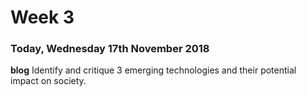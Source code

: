 # Week 3

### Today, Wednesday 17th November 2018

**blog** Identify and critique 3 emerging technologies and their potential impact on society.

<!-- Tor Njamo -->
